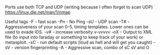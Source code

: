 Ports use both TCP and UDP (writing because I often forget to scan UDP)
https://linux.die.net/man/1/nmap

Useful tags
-F - fast scan
-Pn - No Ping
-sU - UDP scan
-T# - Aggressiveness of your scan 0-5, timing templates. Lower ones can be used to evade IDS.
-v# - increase verbosity v-vvvvv
-oX - Output to XML file (to input into faraday or something to keep track of your work) or metasploit.
-sC - run default scripts (loud as hell and will get you caught)
-sV - version fingerprinting
-A - Aggressive scan, combo of sC sV and O

